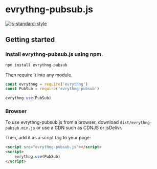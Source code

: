 # evrythng-pubsub.js

[![js-standard-style](https://cdn.rawgit.com/feross/standard/master/badge.svg)](http://standardjs.com)

## Getting started

### Install evrythng-pubsub.js using npm.

```js
npm install evrythng-pubsub
```

Then require it into any module.

```js
const evrythng = require('evrythng')
const PubSub = require('evrythng-pubsub')

evrythng.use(PubSub)
```

### Browser

To use evrythng-pubsub.js from a browser, download `dist/evrythng-pubsub.min.js` or use a CDN such as CDNJS or jsDelivr.

Then, add it as a script tag to your page:

```html
<script src="evrythng-pubsub.js"></script>
<script>
    evrythng.use(PubSub)
</script>
```
